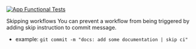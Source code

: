[![App Functional Tests](https://github.com/nor1c/gh-action-play/actions/workflows/tests.yml/badge.svg)](https://github.com/nor1c/gh-action-play/actions/workflows/tests.yml)

Skipping workflows
You can prevent a workflow from being triggered by adding skip instruction to commit message.
- example: `git commit -m "docs: add some documentation | skip ci"`
